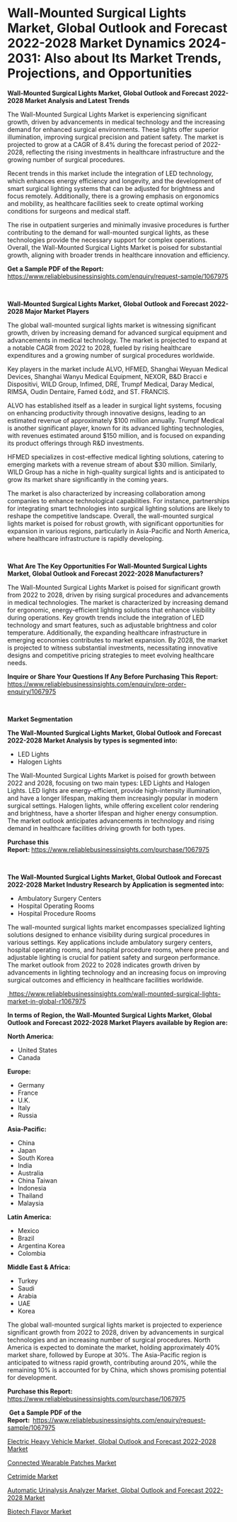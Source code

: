 <p><h1>Wall-Mounted Surgical Lights Market, Global Outlook and Forecast 2022-2028 Market Dynamics 2024-2031: Also about Its Market Trends, Projections, and Opportunities</h1></p><p><strong>Wall-Mounted Surgical Lights Market, Global Outlook and Forecast 2022-2028 Market Analysis and Latest Trends</strong></p>
<p><p>The Wall-Mounted Surgical Lights Market is experiencing significant growth, driven by advancements in medical technology and the increasing demand for enhanced surgical environments. These lights offer superior illumination, improving surgical precision and patient safety. The market is projected to grow at a CAGR of 8.4% during the forecast period of 2022-2028, reflecting the rising investments in healthcare infrastructure and the growing number of surgical procedures.</p><p>Recent trends in this market include the integration of LED technology, which enhances energy efficiency and longevity, and the development of smart surgical lighting systems that can be adjusted for brightness and focus remotely. Additionally, there is a growing emphasis on ergonomics and mobility, as healthcare facilities seek to create optimal working conditions for surgeons and medical staff.</p><p>The rise in outpatient surgeries and minimally invasive procedures is further contributing to the demand for wall-mounted surgical lights, as these technologies provide the necessary support for complex operations. Overall, the Wall-Mounted Surgical Lights Market is poised for substantial growth, aligning with broader trends in healthcare innovation and efficiency.</p></p>
<p><strong>Get a Sample PDF of the Report:&nbsp;</strong> <a href="https://www.reliablebusinessinsights.com/enquiry/request-sample/1067975?utm_campaign=39&utm_medium=2&utm_source=Github&utm_content=ia&utm_term=26122024&utm_id=wall-mounted-surgical-lights-market-global-outlook-and-forecast-2022-2028">https://www.reliablebusinessinsights.com/enquiry/request-sample/1067975</a></p>
<p>&nbsp;</p>
<p><strong>Wall-Mounted Surgical Lights Market, Global Outlook and Forecast 2022-2028 Major Market Players</strong></p>
<p><p>The global wall-mounted surgical lights market is witnessing significant growth, driven by increasing demand for advanced surgical equipment and advancements in medical technology. The market is projected to expand at a notable CAGR from 2022 to 2028, fueled by rising healthcare expenditures and a growing number of surgical procedures worldwide.</p><p>Key players in the market include ALVO, HFMED, Shanghai Weyuan Medical Devices, Shanghai Wanyu Medical Equipment, NEXOR, B&D Bracci e Dispositivi, WILD Group, Infimed, DRE, Trumpf Medical, Daray Medical, RIMSA, Oudin Dentaire, Famed Łódź, and ST. FRANCIS. </p><p>ALVO has established itself as a leader in surgical light systems, focusing on enhancing productivity through innovative designs, leading to an estimated revenue of approximately $100 million annually. Trumpf Medical is another significant player, known for its advanced lighting technologies, with revenues estimated around $150 million, and is focused on expanding its product offerings through R&D investments.</p><p>HFMED specializes in cost-effective medical lighting solutions, catering to emerging markets with a revenue stream of about $30 million. Similarly, WILD Group has a niche in high-quality surgical lights and is anticipated to grow its market share significantly in the coming years.</p><p>The market is also characterized by increasing collaboration among companies to enhance technological capabilities. For instance, partnerships for integrating smart technologies into surgical lighting solutions are likely to reshape the competitive landscape. Overall, the wall-mounted surgical lights market is poised for robust growth, with significant opportunities for expansion in various regions, particularly in Asia-Pacific and North America, where healthcare infrastructure is rapidly developing.</p></p>
<p>&nbsp;</p>
<p><strong>What Are The Key Opportunities For Wall-Mounted Surgical Lights Market, Global Outlook and Forecast 2022-2028 Manufacturers?</strong></p>
<p><p>The Wall-Mounted Surgical Lights Market is poised for significant growth from 2022 to 2028, driven by rising surgical procedures and advancements in medical technologies. The market is characterized by increasing demand for ergonomic, energy-efficient lighting solutions that enhance visibility during operations. Key growth trends include the integration of LED technology and smart features, such as adjustable brightness and color temperature. Additionally, the expanding healthcare infrastructure in emerging economies contributes to market expansion. By 2028, the market is projected to witness substantial investments, necessitating innovative designs and competitive pricing strategies to meet evolving healthcare needs.</p></p>
<p><strong>Inquire or Share Your Questions If Any Before Purchasing This Report:</strong> <a href="https://www.reliablebusinessinsights.com/enquiry/pre-order-enquiry/1067975?utm_campaign=39&utm_medium=2&utm_source=Github&utm_content=ia&utm_term=26122024&utm_id=wall-mounted-surgical-lights-market-global-outlook-and-forecast-2022-2028">https://www.reliablebusinessinsights.com/enquiry/pre-order-enquiry/1067975</a></p>
<p>&nbsp;</p>
<p><strong>Market Segmentation</strong></p>
<p><strong>The Wall-Mounted Surgical Lights Market, Global Outlook and Forecast 2022-2028 Market Analysis by types is segmented into:</strong></p>
<p><ul><li>LED Lights</li><li>Halogen Lights</li></ul></p>
<p><p>The Wall-Mounted Surgical Lights Market is poised for growth between 2022 and 2028, focusing on two main types: LED Lights and Halogen Lights. LED lights are energy-efficient, provide high-intensity illumination, and have a longer lifespan, making them increasingly popular in modern surgical settings. Halogen lights, while offering excellent color rendering and brightness, have a shorter lifespan and higher energy consumption. The market outlook anticipates advancements in technology and rising demand in healthcare facilities driving growth for both types.</p></p>
<p><strong>Purchase this Report:&nbsp;</strong><a href="https://www.reliablebusinessinsights.com/purchase/1067975?utm_campaign=39&utm_medium=2&utm_source=Github&utm_content=ia&utm_term=26122024&utm_id=wall-mounted-surgical-lights-market-global-outlook-and-forecast-2022-2028">https://www.reliablebusinessinsights.com/purchase/1067975</a></p>
<p>&nbsp;</p>
<p><strong>The Wall-Mounted Surgical Lights Market, Global Outlook and Forecast 2022-2028 Market Industry Research by Application is segmented into:</strong></p>
<p><ul><li>Ambulatory Surgery Centers</li><li>Hospital Operating Rooms</li><li>Hospital Procedure Rooms</li></ul></p>
<p><p>The wall-mounted surgical lights market encompasses specialized lighting solutions designed to enhance visibility during surgical procedures in various settings. Key applications include ambulatory surgery centers, hospital operating rooms, and hospital procedure rooms, where precise and adjustable lighting is crucial for patient safety and surgeon performance. The market outlook from 2022 to 2028 indicates growth driven by advancements in lighting technology and an increasing focus on improving surgical outcomes and efficiency in healthcare facilities worldwide.</p></p>
<p><a href="https://www.reliablebusinessinsights.com/wall-mounted-surgical-lights-market-in-global-r1067975?utm_campaign=39&utm_medium=2&utm_source=Github&utm_content=ia&utm_term=26122024&utm_id=wall-mounted-surgical-lights-market-global-outlook-and-forecast-2022-2028">&nbsp;https://www.reliablebusinessinsights.com/wall-mounted-surgical-lights-market-in-global-r1067975</a></p>
<p><strong>In terms of Region, the Wall-Mounted Surgical Lights Market, Global Outlook and Forecast 2022-2028 Market Players available by Region are:</strong></p>
<p>
    <p> <strong> North America: </strong>
        <ul>
            <li>United States</li>
            <li>Canada</li>
        </ul>
        </p> 
    <p> <strong> Europe: </strong>
        <ul>
            <li>Germany</li>
            <li>France</li>
            <li>U.K.</li>
            <li>Italy</li>
            <li>Russia</li>
        </ul>
        </p> 
    <p> <strong> Asia-Pacific: </strong>
        <ul>
            <li>China</li>
            <li>Japan</li>
            <li>South Korea</li>
            <li>India</li>
            <li>Australia</li>
            <li>China Taiwan</li>
            <li>Indonesia</li>
            <li>Thailand</li>
            <li>Malaysia</li>
        </ul>
        </p> 
    <p> <strong> Latin America: </strong>
        <ul>
            <li>Mexico</li>
            <li>Brazil</li>
            <li>Argentina Korea</li>
            <li>Colombia</li>
        </ul>
        </p> 
    <p> <strong> Middle East & Africa: </strong>
        <ul>
            <li>Turkey</li>
            <li>Saudi</li>
            <li>Arabia</li>
            <li>UAE</li>
            <li>Korea</li>
        </ul>
    </p>
    </p>
<p><p>The global wall-mounted surgical lights market is projected to experience significant growth from 2022 to 2028, driven by advancements in surgical technologies and an increasing number of surgical procedures. North America is expected to dominate the market, holding approximately 40% market share, followed by Europe at 30%. The Asia-Pacific region is anticipated to witness rapid growth, contributing around 20%, while the remaining 10% is accounted for by China, which shows promising potential for development.</p></p>
<p><strong>Purchase this Report: </strong><a href="https://www.reliablebusinessinsights.com/purchase/1067975?utm_campaign=39&utm_medium=2&utm_source=Github&utm_content=ia&utm_term=26122024&utm_id=wall-mounted-surgical-lights-market-global-outlook-and-forecast-2022-2028">https://www.reliablebusinessinsights.com/purchase/1067975</a></p>
<p>&nbsp;<strong>Get a Sample PDF of the Report:&nbsp;&nbsp;</strong><a href="https://www.reliablebusinessinsights.com/enquiry/request-sample/1067975?utm_campaign=39&utm_medium=2&utm_source=Github&utm_content=ia&utm_term=26122024&utm_id=wall-mounted-surgical-lights-market-global-outlook-and-forecast-2022-2028">https://www.reliablebusinessinsights.com/enquiry/request-sample/1067975</a></p>
<p><strong></strong></p>
<p><p><a href="https://github.com/hartsockdonnette82/Market-Research-Report-List-1/blob/main/electric-heavy-vehicle-market-global-outlook-and-forecast-2022-2028-market.md?utm_campaign=39&utm_medium=2&utm_source=Github&utm_content=ia&utm_term=26122024&utm_id=wall-mounted-surgical-lights-market-global-outlook-and-forecast-2022-2028">Electric Heavy Vehicle Market, Global Outlook and Forecast 2022-2028 Market</a></p><p><a href="https://www.linkedin.com/pulse/connected-wearable-patches-market-demand-revenue-insights-107-qabtf?utm_campaign=39&utm_medium=2&utm_source=Github&utm_content=ia&utm_term=26122024&utm_id=wall-mounted-surgical-lights-market-global-outlook-and-forecast-2022-2028">Connected Wearable Patches Market</a></p><p><a href="https://www.linkedin.com/pulse/detailed-market-study-global-cetrimide-industry-2024-2031-size-zlqif?utm_campaign=39&utm_medium=2&utm_source=Github&utm_content=ia&utm_term=26122024&utm_id=wall-mounted-surgical-lights-market-global-outlook-and-forecast-2022-2028">Cetrimide Market</a></p><p><a href="https://github.com/birnbaumbulah0/Market-Research-Report-List-1/blob/main/automatic-urinalysis-analyzer-market-global-outlook-and-forecast-2022-2028-market.md?utm_campaign=39&utm_medium=2&utm_source=Github&utm_content=ia&utm_term=26122024&utm_id=wall-mounted-surgical-lights-market-global-outlook-and-forecast-2022-2028">Automatic Urinalysis Analyzer Market, Global Outlook and Forecast 2022-2028 Market</a></p><p><a href="https://www.linkedin.com/pulse/biotech-flavor-market-trends-forecast-growth-potential-analysis-as08e?utm_campaign=39&utm_medium=2&utm_source=Github&utm_content=ia&utm_term=26122024&utm_id=wall-mounted-surgical-lights-market-global-outlook-and-forecast-2022-2028">Biotech Flavor Market</a></p></p>